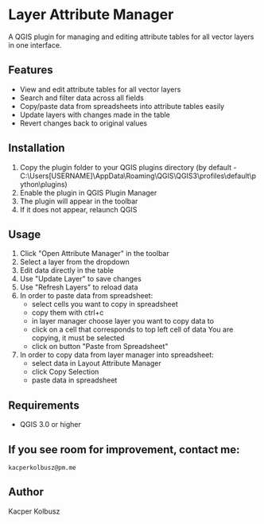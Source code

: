 # Layer Attribute Manager

A QGIS plugin for managing and editing attribute tables for all vector layers in one interface.

## Features

- View and edit attribute tables for all vector layers
- Search and filter data across all fields
- Copy/paste data from spreadsheets into attribute tables easily
- Update layers with changes made in the table
- Revert changes back to original values

## Installation

1. Copy the plugin folder to your QGIS plugins directory (by default - C:\Users\[USERNAME]\AppData\Roaming\QGIS\QGIS3\profiles\default\python\plugins) 
2. Enable the plugin in QGIS Plugin Manager
3. The plugin will appear in the toolbar
4. If it does not appear, relaunch QGIS

## Usage

1. Click "Open Attribute Manager" in the toolbar
2. Select a layer from the dropdown
3. Edit data directly in the table
4. Use "Update Layer" to save changes
5. Use "Refresh Layers" to reload data
6. In order to paste data from spreadsheet:
    - select cells you want to copy in spreadsheet
    - copy them with ctrl+c 
    - in layer manager choose layer you want to copy data to
    - click on a cell that corresponds to top left cell of data You are copying, it must be selected
    - click on button "Paste from Spreadsheet"
7. In order to copy data from layer manager into spreadsheet:
    - select data in Layout Attribute Manager
    - click Copy Selection
    - paste data in spreadsheet

## Requirements

- QGIS 3.0 or higher

## If you see room for improvement, contact me:
    kacperkolbusz@pm.me


## Author

Kacper Kolbusz

